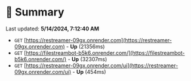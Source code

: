 # 📖 Summary
Last updated: **5/14/2024, 7:12:40 AM**

- `GET` [https://restreamer-09gx.onrender.com](https://restreamer-09gx.onrender.com) - **Up** (21356ms)
- `GET` [https://filestreambot-b5k6.onrender.com/](https://filestreambot-b5k6.onrender.com/) - **Up** (32307ms)
- `GET` [https://restreamer-09gx.onrender.com/ui](https://restreamer-09gx.onrender.com/ui) - **Up** (454ms)

